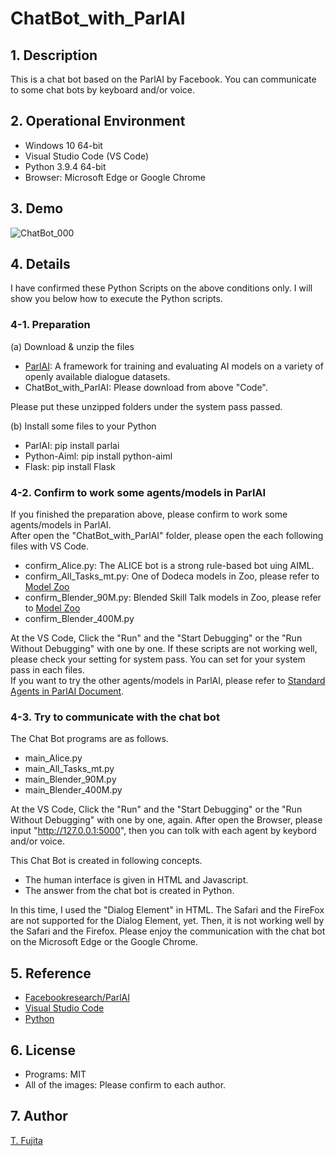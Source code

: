 # ChatBot_with_ParlAI

## 1. Description
This is a chat bot based on the ParlAI by Facebook. You can communicate to some chat bots by keyboard and/or voice.

## 2. Operational Environment
- Windows 10 64-bit
- Visual Studio Code (VS Code)
- Python 3.9.4 64-bit
- Browser: Microsoft Edge or Google Chrome

## 3. Demo
![ChatBot_000](https://to-fujita.github.io/Images/ChatBot_000.gif "Images for ChatBot")

## 4. Details
I have confirmed these Python Scripts on the above conditions only. I will show you below how to execute the Python scripts. 
### 4-1. Preparation
(a) Download & unzip the files
- [ParlAI](https://github.com/facebookresearch/parlai): A framework for training and evaluating AI models on a variety of openly available dialogue datasets.
- ChatBot_with_ParlAI: Please download from above "Code".

Please put these unzipped folders under the system pass passed.   
  
(b) Install some files to your Python
- ParlAI: pip install parlai
- Python-Aiml: pip install python-aiml
- Flask: pip install Flask

### 4-2. Confirm to work some agents/models in ParlAI
If you finished the preparation above, please confirm to work some agents/models in ParlAI.  
After open the "ChatBot_with_ParlAI" folder, please open the each following files with VS Code.
- confirm_Alice.py: The ALICE bot is a strong rule-based bot uing AIML.
- confirm_All_Tasks_mt.py: One of Dodeca models in Zoo, please refer to [Model Zoo](https://parl.ai/docs/zoo.html)
- confirm_Blender_90M.py: Blended Skill Talk models in Zoo, please refer to [Model Zoo](https://parl.ai/docs/zoo.html)
- confirm_Blender_400M.py

At the VS Code, Click the "Run" and the "Start Debugging" or the "Run Without Debugging" with one by one. 
If these scripts are not working well, please check your setting for system pass. You can set for your system pass in each files.  
If you want to try the other agents/models in ParlAI, please refer to [Standard Agents in ParlAI Document](https://parl.ai/docs/agents_list.html).  

### 4-3. Try to communicate with the chat bot
The Chat Bot programs are as follows. 
- main_Alice.py
- main_All_Tasks_mt.py
- main_Blender_90M.py
- main_Blender_400M.py

At the VS Code, Click the "Run" and the "Start Debugging" or the "Run Without Debugging" with one by one, again. 
After open the Browser, please input "http://127.0.0.1:5000", then you can tolk with each agent by keybord and/or voice.  

This Chat Bot is created in following concepts.
- The human interface is given in HTML and Javascript.
- The answer from the chat bot is created in Python.

In this time, I used the "Dialog Element" in HTML. The Safari and the FireFox are not supported for the Dialog Element, yet. Then, it is not working well by the Safari and the Firefox.
Please enjoy the communication with the chat bot on the Microsoft Edge or the Google Chrome.

## 5. Reference
- [Facebookresearch/ParlAI](https://github.com/facebookresearch/parlai)
- [Visual Studio Code](https://azure.microsoft.com/en-us/products/visual-studio-code/)
- [Python](https://www.python.org/)

## 6. License
- Programs: MIT
- All of the images: Please confirm to each author.

## 7. Author
[T. Fujita](https://github.com/To-Fujita)
